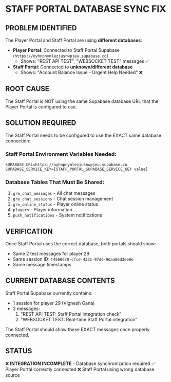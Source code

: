 # STAFF PORTAL DATABASE SYNC FIX

## PROBLEM IDENTIFIED
The Player Portal and Staff Portal are using **different databases**:

- **Player Portal**: Connected to Staff Portal Supabase (`https://oyhnpnymlezjusnwpjeu.supabase.co`)
  - Shows: "REST API TEST", "WEBSOCKET TEST" messages ✅
- **Staff Portal**: Connected to **unknown/different database**
  - Shows: "Account Balance Issue - Urgent Help Needed" ❌

## ROOT CAUSE
The Staff Portal is NOT using the same Supabase database URL that the Player Portal is configured to use.

## SOLUTION REQUIRED
The Staff Portal needs to be configured to use the EXACT same database connection:

### Staff Portal Environment Variables Needed:
```
SUPABASE_URL=https://oyhnpnymlezjusnwpjeu.supabase.co
SUPABASE_SERVICE_KEY=[STAFF_PORTAL_SUPABASE_SERVICE_KEY value]
```

### Database Tables That Must Be Shared:
1. `gre_chat_messages` - All chat messages
2. `gre_chat_sessions` - Chat session management
3. `gre_online_status` - Player online status
4. `players` - Player information
5. `push_notifications` - System notifications

## VERIFICATION
Once Staff Portal uses the correct database, both portals should show:
- Same 2 test messages for player 29
- Same session ID: `f4560670-cfce-4331-97d6-9daa06d3ee8e`
- Same message timestamps

## CURRENT DATABASE CONTENTS
Staff Portal Supabase currently contains:
- 1 session for player 29 (Vignesh Gana)
- 2 messages: 
  1. "REST API TEST: Staff Portal integration check"
  2. "WEBSOCKET TEST: Real-time Staff Portal integration"

The Staff Portal should show these EXACT messages once properly connected.

## STATUS
❌ **INTEGRATION INCOMPLETE** - Database synchronization required
✅ Player Portal correctly connected
❌ Staff Portal using wrong database source